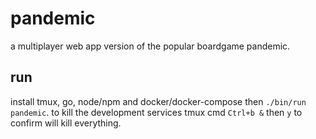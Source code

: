 pandemic
========

a multiplayer web app version of the popular boardgame pandemic.

## run

install tmux, go, node/npm and docker/docker-compose then `./bin/run pandemic`. to kill the development
 services tmux cmd `Ctrl+b &` then `y` to confirm will kill everything.